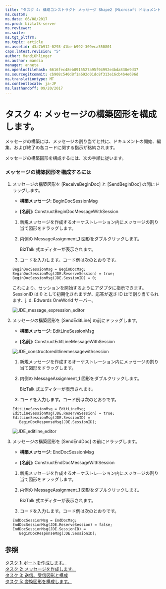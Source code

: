 ```yaml
---
title: "タスク 4: 構成コンストラクト メッセージ Shape2 |Microsoft ドキュメント"
ms.custom: 
ms.date: 06/08/2017
ms.prod: biztalk-server
ms.reviewer: 
ms.suite: 
ms.tgt_pltfrm: 
ms.topic: article
ms.assetid: 43a7b912-0293-41be-b992-309eca550801
caps.latest.revision: "5"
author: MandiOhlinger
ms.author: mandia
manager: anneta
ms.openlocfilehash: 6616fec48eb0915527a95f94992e4bda838e9d37
ms.sourcegitcommit: cb908c540d8f1a692d01dc8f313e16cb4b4e696d
ms.translationtype: MT
ms.contentlocale: ja-JP
ms.lasthandoff: 09/20/2017
---
```

# <a name="task-4-configure-the-construct-message-shape"></a>タスク 4: メッセージの構築図形を構成します。
メッセージの構築には、メッセージの割り当てと共に、ドキュメントの開始、編集、および終了の各コードに関する指示が格納されます。  
  
 メッセージの構築図形を構成するには、次の手順に従います。  
  
### <a name="to-configure-the-construct-message-shape"></a>メッセージの構築図形を構成するには  
  
1.  メッセージの構築図形を [ReceiveBeginDoc] と [SendBeginDoc] の間にドラッグします。  
  
    -   **構築メッセージ:** BeginDocSessionMsg  
  
    -   **[名前]:** ConstructBeginDocMessageWithSession  
  
    1.  新規メッセージを作成するオーケストレーション内にメッセージの割り当て図形をドラッグします。  
  
    2.  内側の MessageAssignment_1 図形をダブルクリックします。  
  
         BizTalk 式エディターが表示されます。  
  
    3.  コードを入力します。コード例は次のとおりです。  
  
    ```  
    BeginDocSessionMsg = BeginDocMsg;  
    BeginDocSessionMsg(JDE.ReserveSession) = true;  
    BeginDocSessionMsg(JDE.SessionID) = 0;  
    ```  
  
     これにより、セッションを開始するようにアダプタに指示できます。 SessionID は 0 として初期化されますが、応答が返さ ID はで割り当てられます、j. d. Edwards OneWorld サーバー。  
  
     ![](../core/media/jde-message-expression-editor.gif "JDE_message_expression_editor")  
  
2.  メッセージの構築図形を [SendEditLine] の前にドラッグします。  
  
    -   **構築メッセージ:** EditLineSessionMsg  
  
    -   **[名前]:** ConstructEditLineMessageWithSession  
  
     ![](../core/media/jde-constructoreditlinemessagewithsession.gif "JDE_constructoreditlinemessagewithsession")  
  
    1.  新規メッセージを作成するオーケストレーション内にメッセージの割り当て図形をドラッグします。  
  
    2.  内側の MessageAssignment_1 図形をダブルクリックします。  
  
         BizTalk 式エディターが表示されます。  
  
    3.  コードを入力します。コード例は次のとおりです。  
  
    ```  
    EditLineSessionMsg = EditLineMsg;  
    EditLineSessionMsg(JDE.ReserveSession) = true;  
    EditLineSessionMsg(JDE.SessionID) =  
       BeginDocResponseMsg(JDE.SessionID);  
    ```  
  
     ![](../core/media/jde-editline-editor.gif "JDE_editline_editor")  
  
3.  メッセージの構築図形を [SendEndDoc] の前にドラッグします。  
  
    -   **構築メッセージ:** EndDocSessionMsg  
  
    -   **[名前]:** ConstructEndDocMessageWithSession  
  
    1.  新規メッセージを作成するオーケストレーション内にメッセージの割り当て図形をドラッグします。  
  
    2.  内側の MessageAssignment_1 図形をダブルクリックします。  
  
         BizTalk 式エディターが表示されます。  
  
    3.  コードを入力します。コード例は次のとおりです。  
  
    ```  
    EndDocSessionMsg = EndDocMsg;  
    EndDocSessionMsg(JDE.ReserveSession) = false;  
    EndDocSessionMsg(JDE.SessionID) =  
       BeginDocResponseMsg(JDE.SessionID);  
    ```  
  
## <a name="see-also"></a>参照  
 [タスク 1: ポートを作成します。](../core/task-1-create-the-ports2.md)   
 [タスク 2: メッセージを作成します。](../core/task-2-create-the-messages1.md)   
 [タスク 3: 送信、受信図形と構成](../core/task-3-configure-the-send-and-receive-shapes1.md)   
 [タスク 5: 変換図形を構成します。](../core/task-5-configure-the-transform-shape1.md)